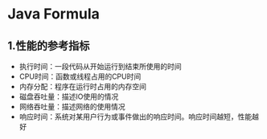 # Java Formula

## 1.性能的参考指标
- 执行时间：一段代码从开始运行到结束所使用的时间
- CPU时间：函数或线程占用的CPU时间
- 内存分配：程序在运行时占用的内存空间
- 磁盘吞吐量：描述IO使用的情况
- 网络吞吐量：描述网络的使用情况
- 响应时间：系统对某用户行为或事件做出的响应时间。响应时间越短，性能越好



